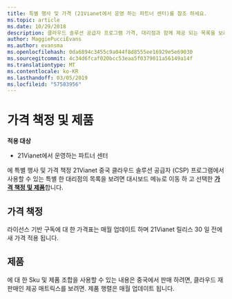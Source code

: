 ```yaml
---
title: 특별 행사 및 가격 (21Vianet에서 운영 하는 파트너 센터)를 참조 하세요.
ms.topic: article
ms.date: 10/29/2018
description: 클라우드 솔루션 공급자 프로그램 가격, 대리점과 함께 제공 되는 목록을 보려면 대시보드 메뉴로 이동 하 고 가격 책정 및 제품을 선택 합니다.
author: MaggiePucciEvans
ms.author: evansma
ms.openlocfilehash: 0da6894c3455c9a044f8d8555ee16929e5e69030
ms.sourcegitcommit: 4c34d6fcaf020bcc53eaa5f0379011a56149a14f
ms.translationtype: MT
ms.contentlocale: ko-KR
ms.lasthandoff: 03/05/2019
ms.locfileid: "57583956"
---
```

# <a name="pricing-and-offers"></a>가격 책정 및 제품

**적용 대상**

-   21Vianet에서 운영하는 파트너 센터

에 특별 행사 및 가격 책정 21Vianet 중국 클라우드 솔루션 공급자 (CSP) 프로그램에서 사용할 수 있는 특별 한 대리점의 목록을 보려면 대시보드 메뉴로 이동 하 고 선택한 [ **가격 책정 및 제품**](https://partner.partnercenter.microsoftonline.cn/pcv/sales)합니다.


## <a name="pricing"></a>가격 책정


라이선스 기반 구독에 대 한 가격표는 매월 업데이트 하며 21Vianet 릴리스 30 일 전에 새 가격 적용 됩니다.


## <a name="offers"></a>제품


에 대 한 Sku 및 제품 조합을 사용할 수 있는 내용은 중국에서 판매 하려면, 클라우드 재판매인 제공 매트릭스를 보려면. 제품 행렬은 매월 업데이트 됩니다.

 

 




